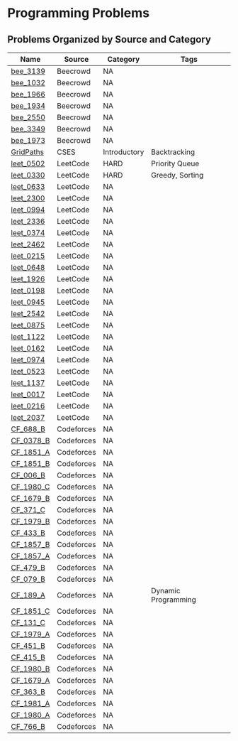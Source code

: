 # Programming Problems

## Problems Organized by Source and Category

| Name | Source | Category | Tags |
| --- | --- | --- | --- |
| [bee_3139](Beecrowd/bee_3139.cpp) | Beecrowd | NA |  |
| [bee_1032](Beecrowd/bee_1032.cpp) | Beecrowd | NA |  |
| [bee_1966](Beecrowd/bee_1966.cpp) | Beecrowd | NA |  |
| [bee_1934](Beecrowd/bee_1934.cpp) | Beecrowd | NA |  |
| [bee_2550](Beecrowd/bee_2550.cpp) | Beecrowd | NA |  |
| [bee_3349](Beecrowd/bee_3349.cpp) | Beecrowd | NA |  |
| [bee_1973](Beecrowd/bee_1973.cpp) | Beecrowd | NA |  |
| [GridPaths](CSES/GridPaths.cpp) | CSES | Introductory | Backtracking |
| [leet_0502](LeetCode/leet_0502.cpp) | LeetCode | HARD | Priority Queue |
| [leet_0330](LeetCode/leet_0330.cpp) | LeetCode | HARD | Greedy, Sorting |
| [leet_0633](LeetCode/leet_0633.cpp) | LeetCode | NA |  |
| [leet_2300](LeetCode/leet_2300.cpp) | LeetCode | NA |  |
| [leet_0994](LeetCode/leet_0994.cpp) | LeetCode | NA |  |
| [leet_2336](LeetCode/leet_2336.cpp) | LeetCode | NA |  |
| [leet_0374](LeetCode/leet_0374.cpp) | LeetCode | NA |  |
| [leet_2462](LeetCode/leet_2462.cpp) | LeetCode | NA |  |
| [leet_0215](LeetCode/leet_0215.cpp) | LeetCode | NA |  |
| [leet_0648](LeetCode/leet_0648.cpp) | LeetCode | NA |  |
| [leet_1926](LeetCode/leet_1926.cpp) | LeetCode | NA |  |
| [leet_0198](LeetCode/leet_0198.cpp) | LeetCode | NA |  |
| [leet_0945](LeetCode/leet_0945.cpp) | LeetCode | NA |  |
| [leet_2542](LeetCode/leet_2542.cpp) | LeetCode | NA |  |
| [leet_0875](LeetCode/leet_0875.cpp) | LeetCode | NA |  |
| [leet_1122](LeetCode/leet_1122.cpp) | LeetCode | NA |  |
| [leet_0162](LeetCode/leet_0162.cpp) | LeetCode | NA |  |
| [leet_0974](LeetCode/leet_0974.cpp) | LeetCode | NA |  |
| [leet_0523](LeetCode/leet_0523.cpp) | LeetCode | NA |  |
| [leet_1137](LeetCode/leet_1137.cpp) | LeetCode | NA |  |
| [leet_0017](LeetCode/leet_0017.cpp) | LeetCode | NA |  |
| [leet_0216](LeetCode/leet_0216.cpp) | LeetCode | NA |  |
| [leet_2037](LeetCode/leet_2037.cpp) | LeetCode | NA |  |
| [CF_688_B](Codeforces/CF_688_B.cpp) | Codeforces | NA |  |
| [CF_0378_B](Codeforces/CF_0378_B.cpp) | Codeforces | NA |  |
| [CF_1851_A](Codeforces/CF_1851_A.cpp) | Codeforces | NA |  |
| [CF_1851_B](Codeforces/CF_1851_B.cpp) | Codeforces | NA |  |
| [CF_006_B](Codeforces/CF_006_B.cpp) | Codeforces | NA |  |
| [CF_1980_C](Codeforces/CF_1980_C.cpp) | Codeforces | NA |  |
| [CF_1679_B](Codeforces/CF_1679_B.cpp) | Codeforces | NA |  |
| [CF_371_C](Codeforces/CF_371_C.cpp) | Codeforces | NA |  |
| [CF_1979_B](Codeforces/CF_1979_B.cpp) | Codeforces | NA |  |
| [CF_433_B](Codeforces/CF_433_B.cpp) | Codeforces | NA |  |
| [CF_1857_B](Codeforces/CF_1857_B.cpp) | Codeforces | NA |  |
| [CF_1857_A](Codeforces/CF_1857_A.cpp) | Codeforces | NA |  |
| [CF_479_B](Codeforces/CF_479_B.cpp) | Codeforces | NA |  |
| [CF_079_B](Codeforces/CF_079_B.cpp) | Codeforces | NA |  |
| [CF_189_A](Codeforces/CF_189_A.cpp) | Codeforces | NA | Dynamic Programming |
| [CF_1851_C](Codeforces/CF_1851_C.cpp) | Codeforces | NA |  |
| [CF_131_C](Codeforces/CF_131_C.cpp) | Codeforces | NA |  |
| [CF_1979_A](Codeforces/CF_1979_A.cpp) | Codeforces | NA |  |
| [CF_451_B](Codeforces/CF_451_B.cpp) | Codeforces | NA |  |
| [CF_415_B](Codeforces/CF_415_B.cpp) | Codeforces | NA |  |
| [CF_1980_B](Codeforces/CF_1980_B.cpp) | Codeforces | NA |  |
| [CF_1679_A](Codeforces/CF_1679_A.cpp) | Codeforces | NA |  |
| [CF_363_B](Codeforces/CF_363_B.cpp) | Codeforces | NA |  |
| [CF_1981_A](Codeforces/CF_1981_A.cpp) | Codeforces | NA |  |
| [CF_1980_A](Codeforces/CF_1980_A.cpp) | Codeforces | NA |  |
| [CF_766_B](Codeforces/CF_766_B.cpp) | Codeforces | NA |  |
